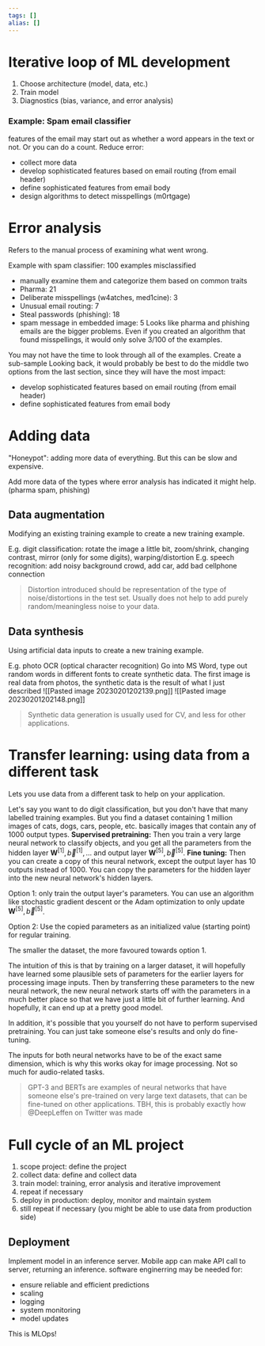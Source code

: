 ```yaml
---
tags: []
alias: []
---
```

# Iterative loop of ML development
1. Choose architecture (model, data, etc.)
2. Train model
3. Diagnostics (bias, variance, and error analysis)
### Example: Spam email classifier
features of the email may start out as whether a word appears in the text or not. Or you can do a count.
Reduce error:
- collect more data
- develop sophisticated features based on email routing (from email header)
- define sophisticated features from email body
- design algorithms to detect misspellings (m0rtgage)

# Error analysis
Refers to the manual process of examining what went wrong. 

Example with spam classifier: 100 examples misclassified
- manually examine them and categorize them based on common traits
- Pharma: 21
- Deliberate misspellings (w4atches, med1cine): 3
- Unusual email routing: 7
- Steal passwords (phishing): 18
- spam message in embedded image: 5
Looks like pharma and phishing emails are the bigger problems. Even if you created an algorithm that found misspellings, it would only solve 3/100 of the examples.

You may not have the time to look through all of the examples. Create a sub-sample
Looking back, it would probably be best to do the middle two options from the last section, since they will have the most impact:
- develop sophisticated features based on email routing (from email header)
- define sophisticated features from email body

# Adding data
"Honeypot": adding more data of everything. But this can be slow and expensive.

Add more data of the types where error analysis has indicated it might help. (pharma spam, phishing)

## Data augmentation
Modifying an existing training example to create a new training example.

E.g. digit classification: rotate the image a little bit, zoom/shrink, changing contrast, mirror (only for some digits), warping/distortion
E.g. speech recognition: add noisy background crowd, add car, add bad cellphone connection

> Distortion introduced should be representation of the type of noise/distortions in the test set.
> Usually does not help to add purely random/meaningless noise to your data. 

## Data synthesis
Using artificial data inputs to create a new training example.

E.g. photo OCR (optical character recognition)
Go into MS Word, type out random words in different fonts to create synthetic data. The first image is real data from photos, the synthetic data is the result of what I just described
![[Pasted image 20230201202139.png]]
![[Pasted image 20230201202148.png]]

> Synthetic data generation is usually used for CV, and less for other applications.

# Transfer learning: using data from a different task
Lets you use data from a different task to help on your application.

Let's say you want to do digit classification, but you don't have that many labelled training examples. 
But you find a dataset containing 1 million images of cats, dogs, cars, people, etc. basically images that contain any of 1000 output types. 
**Supervised pretraining:** Then you train a very large neural network to classify objects, and you get all the parameters from the hidden layer $\mathbf{W}^{[1]}, \vec b^{[1]},\ldots$  and output layer $\mathbf{W}^{[5]}, \vec b^{[5]}$.
**Fine tuning:** Then you can create a copy of this neural network, except the output layer has 10 outputs instead of 1000. You can copy the parameters for the hidden layer into the new neural network's hidden layers. 

Option 1: only train the output layer's parameters. You can use an algorithm like stochastic gradient descent or the Adam optimization to only update $\mathbf{W}^{[5]}, \vec b^{[5]}$.

Option 2: Use the copied parameters as an initialized value (starting point) for regular training.

The smaller the dataset, the more favoured towards option 1.

The intuition of this is that by training on a larger dataset, it will hopefully have learned some plausible sets of parameters for the earlier layers for processing image inputs. Then by transferring these parameters to the new neural network, the new neural network starts off with the parameters in a much better place so that we have just a little bit of further learning. And hopefully, it can end up at a pretty good model.

In addition, it's possible that you yourself do not have to perform supervised pretraining. You can just take someone else's results and only do fine-tuning.

The inputs for both neural networks have to be of the exact same dimension, which is why this works okay for image processing. Not so much for audio-related tasks. 

> GPT-3 and BERTs are examples of neural networks that have someone else's pre-trained on very large text datasets, that can be fine-tuned on other applications. 
> TBH, this is probably exactly how @DeepLeffen on Twitter was made

# Full cycle of an ML project
1. scope project: define the project
2. collect data: define and collect data
3. train model: training, error analysis and iterative improvement
4. repeat if necessary
5. deploy in production: deploy, monitor and maintain system
6. still repeat if necessary (you might be able to use data from production side)

## Deployment
Implement model in an inference server. Mobile app can make API call to server, returning an inference. 
software enginerring may be needed for:
- ensure reliable and efficient predictions
- scaling
- logging
- system monitoring
- model updates

This is MLOps!